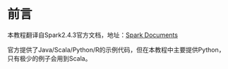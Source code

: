 # 前言

本教程翻译自Spark2.4.3官方文档，地址：[Spark Documents](http://spark.apache.org/docs/latest/quick-start.html)

官方提供了Java/Scala/Python/R的示例代码，但在本教程中主要提供Python，只有极少的例子会用到Scala。
